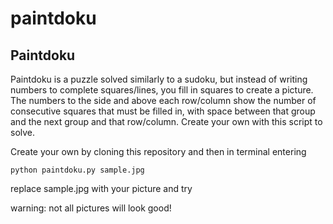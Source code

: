 # paintdoku

## Paintdoku
Paintdoku is a puzzle solved similarly to a sudoku, but instead of writing numbers to complete squares/lines, you fill in squares to create a picture. The numbers to the side and above each row/column show the number of consecutive squares that must be filled in, with space between that group and the next group and that row/column. Create your own with this script to solve.

Create your own by cloning this repository and then in terminal entering

```
python paintdoku.py sample.jpg
```

replace sample.jpg with your picture and try

warning: not all pictures will look good!
